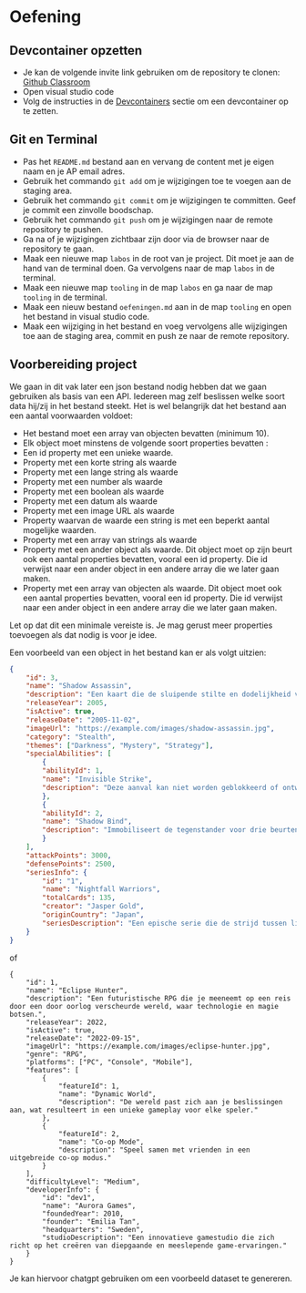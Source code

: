 # Oefening

## Devcontainer opzetten

- Je kan de volgende invite link gebruiken om de repository te clonen: [Github Classroom](https://classroom.github.com/a/ml4mFUyT)
- Open visual studio code
- Volg de instructies in de [Devcontainers](tooling/devcontainers.md) sectie om een devcontainer op te zetten.

## Git en Terminal

- Pas het `README.md` bestand aan en vervang de content met je eigen naam en je AP email adres.
- Gebruik het commando `git add` om je wijzigingen toe te voegen aan de staging area.
- Gebruik het commando `git commit` om je wijzigingen te committen. Geef je commit een zinvolle boodschap.
- Gebruik het commando `git push` om je wijzigingen naar de remote repository te pushen.
- Ga na of je wijzigingen zichtbaar zijn door via de browser naar de repository te gaan.
- Maak een nieuwe map `labos` in de root van je project. Dit moet je aan de hand van de terminal doen. Ga vervolgens naar de map `labos` in de terminal.
- Maak een nieuwe map `tooling` in de map `labos` en ga naar de map `tooling` in de terminal.
- Maak een nieuw bestand `oefeningen.md` aan in de map `tooling` en open het bestand in visual studio code.
- Maak een wijziging in het bestand en voeg vervolgens alle wijzigingen toe aan de staging area, commit en push ze naar de remote repository.

## Voorbereiding project

We gaan in dit vak later een json bestand nodig hebben dat we gaan gebruiken als basis van een API. Iedereen mag zelf beslissen welke soort data hij/zij in het bestand steekt. Het is wel belangrijk dat het bestand aan een aantal voorwaarden voldoet:

- Het bestand moet een array van objecten bevatten (minimum 10).
- Elk object moet minstens de volgende soort properties bevatten :
- Een id property met een unieke waarde.
- Property met een korte string als waarde
- Property met een lange string als waarde
- Property met een number als waarde
- Property met een boolean als waarde
- Property met een datum als waarde
- Property met een image URL als waarde
- Property waarvan de waarde een string is met een beperkt aantal mogelijke waarden.
- Property met een array van strings als waarde
- Property met een ander object als waarde. Dit object moet op zijn beurt ook een aantal properties bevatten, vooral een id property. Die id verwijst naar een ander object in een andere array die we later gaan maken.
- Property met een array van objecten als waarde. Dit object moet ook een aantal properties bevatten, vooral een id property. Die id verwijst naar een ander object in een andere array die we later gaan maken.

Let op dat dit een minimale vereiste is. Je mag gerust meer properties toevoegen als dat nodig is voor je idee.

Een voorbeeld van een object in het bestand kan er als volgt uitzien:

```json
{
    "id": 3,
    "name": "Shadow Assassin",
    "description": "Een kaart die de sluipende stilte en dodelijkheid van een meesterhuurmoordenaar vastlegt.",
    "releaseYear": 2005,
    "isActive": true,
    "releaseDate": "2005-11-02",
    "imageUrl": "https://example.com/images/shadow-assassin.jpg",
    "category": "Stealth",
    "themes": ["Darkness", "Mystery", "Strategy"],
    "specialAbilities": [
        {
        "abilityId": 1,
        "name": "Invisible Strike",
        "description": "Deze aanval kan niet worden geblokkeerd of ontweken door tegenstanders."
        },
        {
        "abilityId": 2,
        "name": "Shadow Bind",
        "description": "Immobiliseert de tegenstander voor drie beurten."
        }
    ],
    "attackPoints": 3000,
    "defensePoints": 2500,
    "seriesInfo": {
        "id": "1",
        "name": "Nightfall Warriors",
        "totalCards": 135,
        "creator": "Jasper Gold",
        "originCountry": "Japan",
        "seriesDescription": "Een epische serie die de strijd tussen licht en duisternis verkent door de lens van legendarische krijgers en magische wezens."
    }
}
```

of 

```
{
    "id": 1,
    "name": "Eclipse Hunter",
    "description": "Een futuristische RPG die je meeneemt op een reis door een door oorlog verscheurde wereld, waar technologie en magie botsen.",
    "releaseYear": 2022,
    "isActive": true,
    "releaseDate": "2022-09-15",
    "imageUrl": "https://example.com/images/eclipse-hunter.jpg",
    "genre": "RPG",
    "platforms": ["PC", "Console", "Mobile"],
    "features": [
        {
            "featureId": 1,
            "name": "Dynamic World",
            "description": "De wereld past zich aan je beslissingen aan, wat resulteert in een unieke gameplay voor elke speler."
        },
        {
            "featureId": 2,
            "name": "Co-op Mode",
            "description": "Speel samen met vrienden in een uitgebreide co-op modus."
        }
    ],
    "difficultyLevel": "Medium",
    "developerInfo": {
        "id": "dev1",
        "name": "Aurora Games",
        "foundedYear": 2010,
        "founder": "Emilia Tan",
        "headquarters": "Sweden",
        "studioDescription": "Een innovatieve gamestudio die zich richt op het creëren van diepgaande en meeslepende game-ervaringen."
    }
}
```

Je kan hiervoor chatgpt gebruiken om een voorbeeld dataset te genereren.